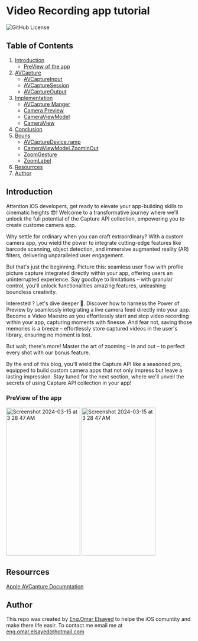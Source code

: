 # Video Recording app tutorial 
![GitHub License](https://img.shields.io/github/license/EngOmarElsayed/VideoRecordingApp)

## Table of Contents
1. [Introduction](#introduction)
   - [PreView of the app](#PreView)
3. [AVCapture](#section-1)
   - [AVCaptureInput](#sub-topic-1.1)
   - [AVCaptureSession](#sub-topic-1.2)
   - [AVCaptureOutput](#sub-topic-1.3)
4. [Implementation](#section-2)
   - [AVCapture Manger](#sub-topic-2.1)
   - [Camera Preview](#sub-topic-2.2)
   - [CameraViewModel](#sub-topic-2.3)
   - [CameraView](#sub-topic-2.4)
5. [Conclusion](#conclusion)
6. [Bouns](#bouns)
   - [AVCaptureDevice.ramp](#bouns-2.1)
   - [CameraViewModel.ZoomInOut](#bouns-2.2)
   - [ZoomGesture](#bouns-2.3)
   - [ZoomLabel](#bouns-2.4)
8. [Resourrces](#resourrces)
9. [Author](#author)

## Introduction <a name="introduction"></a>
Attention iOS developers, get ready to elevate your app-building skills to cinematic heights 😎! Welcome to a transformative journey where we'll unlock the full potential of the Capture API collection, empowering you to create custome camera app.

Why settle for ordinary when you can craft extraordinary? With a custom camera app, you wield the power to integrate cutting-edge features like barcode scanning, object detection, and immersive augmented reality (AR) filters, delivering unparalleled user engagement.

But that's just the beginning. Picture this: seamless user flow with profile picture capture integrated directly within your app, offering users an uninterrupted experience. Say goodbye to limitations – with granular control, you'll unlock functionalities amazing features, unleashing boundless creativity.

Interested ? Let's dive deeper 🚀. Discover how to harness the Power of Preview by seamlessly integrating a live camera feed directly into your app. Become a Video Maestro as you effortlessly start and stop video recording within your app, capturing moments with finesse. And fear not, saving those memories is a breeze – effortlessly store captured videos in the user's library, ensuring no moment is lost.

But wait, there's more! Master the art of zooming – in and out – to perfect every shot with our bonus feature.

By the end of this blog, you'll wield the Capture API like a seasoned pro, equipped to build custom camera apps that not only impress but leave a lasting impression. Stay tuned for the next section, where we'll unveil the secrets of using Capture API collection in your app!

### PreView of the app <a name="PreView"></a>
<img width="200" height="400" alt="Screenshot 2024-03-15 at 3 28 47 AM" src="https://github.com/EngOmarElsayed/VideoRecordingAPP/assets/125718818/33bb46f1-85bc-4d94-b1dd-1963b6c93849">

<img width="200" height="400" alt="Screenshot 2024-03-15 at 3 28 47 AM" src="https://github.com/EngOmarElsayed/VideoRecordingAPP/assets/125718818/67850ae8-c5ba-4c38-89ea-6ee9a370ac0f">

## Resourrces <a name="resourrces"></a>
[Apple AVCapture Documntation](https://developer.apple.com/documentation/avfoundation/capture_setup/setting_up_a_capture_session)

## Author <a name="author"></a>
This repo was created by [Eng.Omar Elsayed](https://www.linkedin.com/in/engomarelsayed/) to helpe the iOS comuntity and make there life easir. To contact me email me at eng.omar.elsayed@hotmail.com
